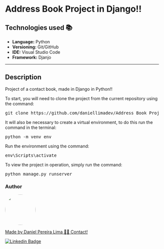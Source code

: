 # Address Book Project in Django!!

## Technologies used 📚

* **Language:** Python
* **Versioning:** Git/GitHub
* **IDE:** Visual Studio Code
* **Framework:** Djanjo

---

## Description

Project of a contact book, made in Django in Python!!


<p>
   To start, you will need to clone the project from the current repository using the command:
   <pre>git clone https://github.com/daniellimadev/Address_Book_Project_in_Django</pre>
</p>

<p>
   It will also be necessary to create a virtual environment, to do this run the command in the terminal:
   <pre>python -m venv env</pre>
</p>

<p>
   Run the environment using the command:
   <pre>env\Scripts\activate</pre>
</p>

<p>
   To view the project in operation, simply run the command:
   <pre>python manage.py runserver</pre>
</p>

<h3>Author</h3>

<a href="https://www.linkedin.com/in/danielpereiralima/">
 <img style="border-radius: 50%;" src="https://avatars.githubusercontent.com/u/96916005?v=4" width="100px;" alt=""/>

Made by Daniel Pereira Lima 👋🏽 Contact!

[![Linkedin Badge](https://img.shields.io/badge/-Daniel-blue?style=flat-square&logo=Linkedin&logoColor=white&link=https://www.linkedin.com/in/danielpereiralima/)](https://www.linkedin.com/in/danielpereiralima/)
